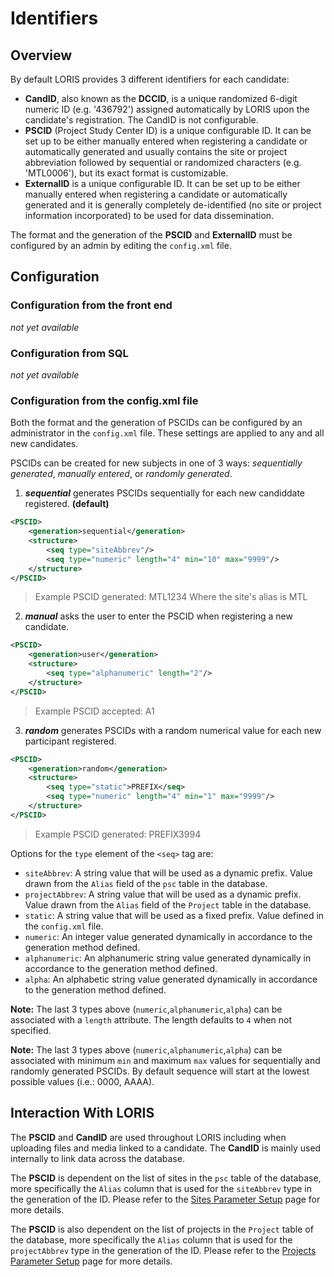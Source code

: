 # Identifiers

## Overview
By default LORIS provides 3 different identifiers for each candidate: 

- **CandID**, also known as the **DCCID**, is a unique randomized 6-digit numeric ID (e.g. '436792') assigned automatically by LORIS upon the candidate's registration. The CandID is not configurable.
- **PSCID** (Project Study Center ID) is a unique configurable ID. It can be set up to be either manually entered when registering a candidate or automatically generated and usually contains the site or project abbreviation followed by sequential or randomized characters (e.g. 'MTL0006'), but its exact format is customizable.
- **ExternalID** is a unique configurable ID. It can be set up to be either manually entered when registering a candidate or automatically generated and it is generally completely de-identified (no site or project information incorporated) to be used for data dissemination.

The format and the generation of the **PSCID** and **ExternalID** must be configured by an admin by editing the `config.xml` file.

## Configuration

### Configuration from the front end
_not yet available_

### Configuration from SQL
_not yet available_

### Configuration from the config.xml file

Both the format and the generation of PSCIDs can be configured by an administrator in the `config.xml` file. These settings are applied to any and all new candidates.

PSCIDs can be created for new subjects in one of 3 ways: *sequentially generated*, *manually entered*, or *randomly generated*.

1. ***sequential*** generates PSCIDs sequentially for each new candiddate registered. **(default)**

 ```xml
 <PSCID>
     <generation>sequential</generation> 
     <structure>
         <seq type="siteAbbrev"/>
         <seq type="numeric" length="4" min="10" max="9999"/>
     </structure>
 </PSCID>
 ```
 > Example PSCID generated: MTL1234
 > Where the site's alias is MTL

2. ***manual*** asks the user to enter the PSCID when registering a new candidate.

 ```xml
 <PSCID> 
     <generation>user</generation> 
     <structure>
         <seq type="alphanumeric" length="2"/>
     </structure>
 </PSCID>
 ```
  > Example PSCID accepted: A1

3. ***random*** generates PSCIDs with a random numerical value for each new participant registered.

```xml
<PSCID>
    <generation>random</generation> 
    <structure>
        <seq type="static">PREFIX</seq>
        <seq type="numeric" length="4" min="1" max="9999"/>
    </structure>
</PSCID>
```
 > Example PSCID generated: PREFIX3994
 
 Options for the `type` element of the `<seq>` tag are:

  - `siteAbbrev`: A string value that will be used as a dynamic prefix. Value drawn from the `Alias` 
  field of the `psc` table in the database.
  - `projectAbbrev`: A string value that will be used as a dynamic prefix. Value drawn from the `Alias` 
  field of the `Project` table in the database.
  - `static`: A string value that will be used as a fixed prefix. Value defined in the `config.xml` file.
  - `numeric`: An integer value generated dynamically in accordance to the generation method defined.
  - `alphanumeric`: An alphanumeric string value generated dynamically in accordance to the generation method defined. 
  - `alpha`: An alphabetic string value generated dynamically in accordance to the generation method defined.

 **Note:** The last 3 types above (`numeric`,`alphanumeric`,`alpha`) can be associated with 
  a `length` attribute. The length defaults to `4` when not specified.
  
 **Note:** The last 3 types above (`numeric`,`alphanumeric`,`alpha`) can be associated with 
  minimum `min` and maximum `max` values for sequentially and randomly generated PSCIDs. 
  By default sequence will start at the lowest possible values (i.e.: 0000, AAAA).

## Interaction With LORIS

 The **PSCID** and **CandID** are used throughout LORIS including when uploading files and media linked to a candidate. The **CandID** is mainly used internally to link data across the database.

 The **PSCID** is dependent on the list of sites in the `psc` table of the database, more specifically the `Alias` column that is used for the `siteAbbrev` type in the generation of the ID. Please refer to the [Sites Parameter Setup](03_Sites.md) page for more details.
 
  The **PSCID** is also dependent on the list of projects in the `Project` table of the database, more specifically the `Alias` column that is used for the `projectAbbrev` type in the generation of the ID. Please refer to the [Projects Parameter Setup](02_Projects.md) page for more details.
